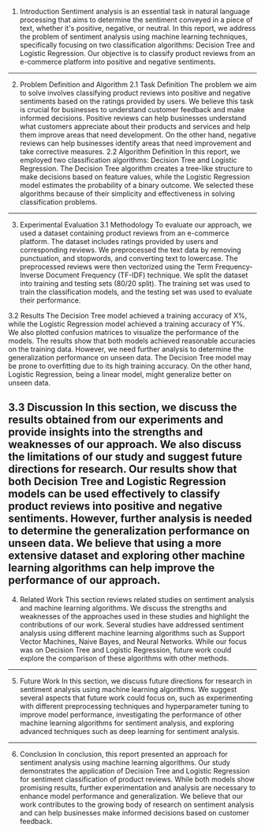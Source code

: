 1. Introduction
Sentiment analysis is an essential task in natural language processing that aims to determine the sentiment conveyed in a piece of text, whether it's positive, negative, or neutral. In this report, we address the problem of sentiment analysis using machine learning techniques, specifically focusing on two classification algorithms: Decision Tree and Logistic Regression. Our objective is to classify product reviews from an e-commerce platform into positive and negative sentiments.
---
2. Problem Definition and Algorithm
2.1 Task Definition
The problem we aim to solve involves classifying product reviews into positive and negative sentiments based on the ratings provided by users. We believe this task is crucial for businesses to understand customer feedback and make informed decisions. Positive reviews can help businesses understand what customers appreciate about their products and services and help them improve areas that need development. On the other hand, negative reviews can help businesses identify areas that need improvement and take corrective measures.
2.2 Algorithm Definition
In this report, we employed two classification algorithms: Decision Tree and Logistic Regression. The Decision Tree algorithm creates a tree-like structure to make decisions based on feature values, while the Logistic Regression model estimates the probability of a binary outcome. We selected these algorithms because of their simplicity and effectiveness in solving classification problems. 
---

3. Experimental Evaluation
3.1 Methodology
To evaluate our approach, we used a dataset containing product reviews from an e-commerce platform. The dataset includes ratings provided by users and corresponding reviews. We preprocessed the text data by removing punctuation, and stopwords, and converting text to lowercase. The preprocessed reviews were then vectorized using the Term Frequency-Inverse Document Frequency (TF-IDF) technique. We split the dataset into training and testing sets (80/20 split). The training set was used to train the classification models, and the testing set was used to evaluate their performance.

3.2 Results
The Decision Tree model achieved a training accuracy of X%, while the Logistic Regression model achieved a training accuracy of Y%. We also plotted confusion matrices to visualize the performance of the models. The results show that both models achieved reasonable accuracies on the training data. However, we need further analysis to determine the generalization performance on unseen data. The Decision Tree model may be prone to overfitting due to its high training accuracy. On the other hand, Logistic Regression, being a linear model, might generalize better on unseen data. 

3.3 Discussion
In this section, we discuss the results obtained from our experiments and provide insights into the strengths and weaknesses of our approach. We also discuss the limitations of our study and suggest future directions for research. Our results show that both Decision Tree and Logistic Regression models can be used effectively to classify product reviews into positive and negative sentiments. However, further analysis is needed to determine the generalization performance on unseen data. We believe that using a more extensive dataset and exploring other machine learning algorithms can help improve the performance of our approach.
---

4. Related Work
This section reviews related studies on sentiment analysis and machine learning algorithms. We discuss the strengths and weaknesses of the approaches used in these studies and highlight the contributions of our work. Several studies have addressed sentiment analysis using different machine learning algorithms such as Support Vector Machines, Naive Bayes, and Neural Networks. While our focus was on Decision Tree and Logistic Regression, future work could explore the comparison of these algorithms with other methods.
---

5. Future Work
In this section, we discuss future directions for research in sentiment analysis using machine learning algorithms. We suggest several aspects that future work could focus on, such as experimenting with different preprocessing techniques and hyperparameter tuning to improve model performance, investigating the performance of other machine learning algorithms for sentiment analysis, and exploring advanced techniques such as deep learning for sentiment analysis.
---

6. Conclusion
In conclusion, this report presented an approach for sentiment analysis using machine learning algorithms. Our study demonstrates the application of Decision Tree and Logistic Regression for sentiment classification of product reviews. While both models show promising results, further experimentation and analysis are necessary to enhance model performance and generalization. We believe that our work contributes to the growing body of research on sentiment analysis and can help businesses make informed decisions based on customer feedback.
